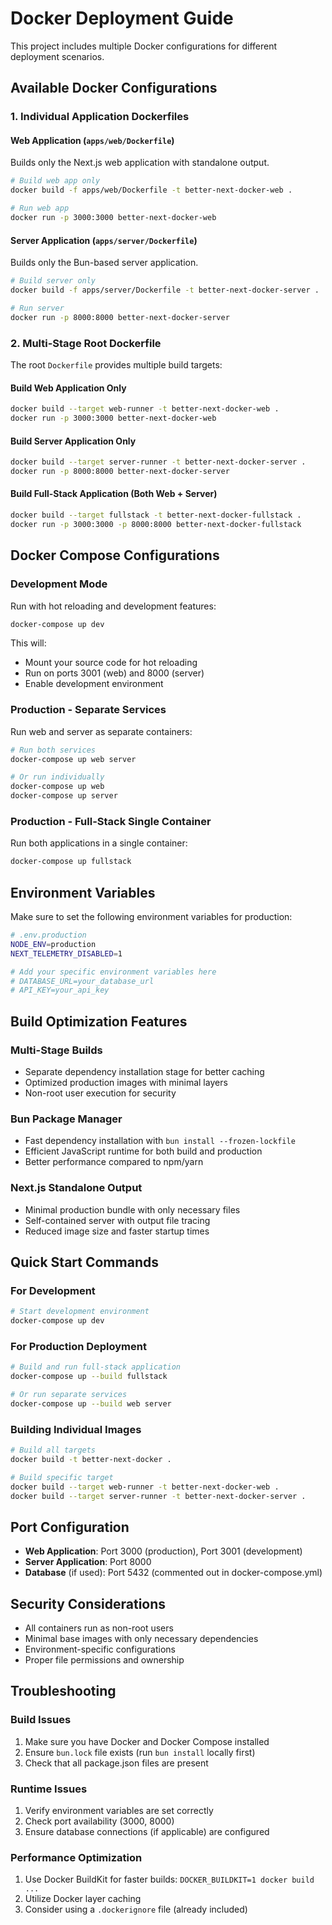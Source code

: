 # Docker Deployment Guide

This project includes multiple Docker configurations for different deployment scenarios.

## Available Docker Configurations

### 1. Individual Application Dockerfiles

#### Web Application (`apps/web/Dockerfile`)
Builds only the Next.js web application with standalone output.

```bash
# Build web app only
docker build -f apps/web/Dockerfile -t better-next-docker-web .

# Run web app
docker run -p 3000:3000 better-next-docker-web
```

#### Server Application (`apps/server/Dockerfile`)
Builds only the Bun-based server application.

```bash
# Build server only
docker build -f apps/server/Dockerfile -t better-next-docker-server .

# Run server
docker run -p 8000:8000 better-next-docker-server
```

### 2. Multi-Stage Root Dockerfile

The root `Dockerfile` provides multiple build targets:

#### Build Web Application Only
```bash
docker build --target web-runner -t better-next-docker-web .
docker run -p 3000:3000 better-next-docker-web
```

#### Build Server Application Only
```bash
docker build --target server-runner -t better-next-docker-server .
docker run -p 8000:8000 better-next-docker-server
```

#### Build Full-Stack Application (Both Web + Server)
```bash
docker build --target fullstack -t better-next-docker-fullstack .
docker run -p 3000:3000 -p 8000:8000 better-next-docker-fullstack
```

## Docker Compose Configurations

### Development Mode
Run with hot reloading and development features:

```bash
docker-compose up dev
```

This will:
- Mount your source code for hot reloading
- Run on ports 3001 (web) and 8000 (server)
- Enable development environment

### Production - Separate Services
Run web and server as separate containers:

```bash
# Run both services
docker-compose up web server

# Or run individually
docker-compose up web
docker-compose up server
```

### Production - Full-Stack Single Container
Run both applications in a single container:

```bash
docker-compose up fullstack
```

## Environment Variables

Make sure to set the following environment variables for production:

```bash
# .env.production
NODE_ENV=production
NEXT_TELEMETRY_DISABLED=1

# Add your specific environment variables here
# DATABASE_URL=your_database_url
# API_KEY=your_api_key
```

## Build Optimization Features

### Multi-Stage Builds
- Separate dependency installation stage for better caching
- Optimized production images with minimal layers
- Non-root user execution for security

### Bun Package Manager
- Fast dependency installation with `bun install --frozen-lockfile`
- Efficient JavaScript runtime for both build and production
- Better performance compared to npm/yarn

### Next.js Standalone Output
- Minimal production bundle with only necessary files
- Self-contained server with output file tracing
- Reduced image size and faster startup times

## Quick Start Commands

### For Development
```bash
# Start development environment
docker-compose up dev
```

### For Production Deployment
```bash
# Build and run full-stack application
docker-compose up --build fullstack

# Or run separate services
docker-compose up --build web server
```

### Building Individual Images
```bash
# Build all targets
docker build -t better-next-docker .

# Build specific target
docker build --target web-runner -t better-next-docker-web .
docker build --target server-runner -t better-next-docker-server .
```

## Port Configuration

- **Web Application**: Port 3000 (production), Port 3001 (development)
- **Server Application**: Port 8000
- **Database** (if used): Port 5432 (commented out in docker-compose.yml)

## Security Considerations

- All containers run as non-root users
- Minimal base images with only necessary dependencies
- Environment-specific configurations
- Proper file permissions and ownership

## Troubleshooting

### Build Issues
1. Make sure you have Docker and Docker Compose installed
2. Ensure `bun.lock` file exists (run `bun install` locally first)
3. Check that all package.json files are present

### Runtime Issues
1. Verify environment variables are set correctly
2. Check port availability (3000, 8000)
3. Ensure database connections (if applicable) are configured

### Performance Optimization
1. Use Docker BuildKit for faster builds: `DOCKER_BUILDKIT=1 docker build ...`
2. Utilize Docker layer caching
3. Consider using a `.dockerignore` file (already included) 